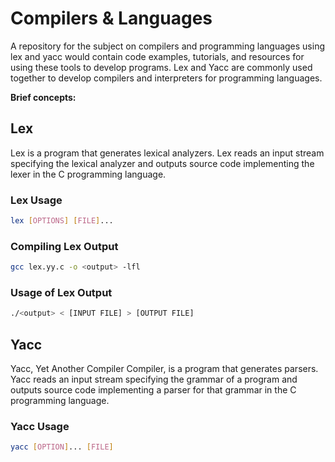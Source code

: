 # Compilers & Languages

A repository for the subject on compilers and programming languages using lex and yacc would contain code examples, tutorials, and resources for using these tools to develop programs.
Lex and Yacc are commonly used together to develop compilers and interpreters for programming languages.

**Brief concepts:**

## Lex

Lex is a program that generates lexical analyzers. Lex reads an input stream specifying the lexical analyzer and outputs source code implementing the lexer in the C programming language.

### Lex Usage

```bash
lex [OPTIONS] [FILE]...
```

### Compiling Lex Output

```bash
gcc lex.yy.c -o <output> -lfl
```

### Usage of Lex Output

```bash
./<output> < [INPUT FILE] > [OUTPUT FILE]
```

## Yacc

Yacc, Yet Another Compiler Compiler, is a program that generates parsers. Yacc reads an input stream specifying the grammar of a program and outputs source code implementing a parser for that grammar in the C programming language.

### Yacc Usage

```bash
yacc [OPTION]... [FILE]
```
